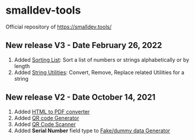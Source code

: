 # smalldev-tools
Official repository of https://smalldev.tools/

## New release V3 - Date February 26, 2022
1. Added [Sorting List](https://smalldev.tools/sorting-list-online): Sort a list of numbers or strings alphabetically or by length
2. Added [String Utilities](https://smalldev.tools/string-utils-online): Convert, Remove, Replace related Utilities for a string


## New release V2 - Date October 14, 2021
1. Added [HTML to PDF converter](https://smalldev.tools/html-to-pdf-converter-online)
2. Added [QR code Generator](https://smalldev.tools/qr-code-generator-online)
3. Added [QR Code Scanner](https://smalldev.tools/qr-code-scanner-online)
4. Added **Serial Number** field type to [Fake/dummy data Generator ](https://smalldev.tools/test-data-generator-online)
